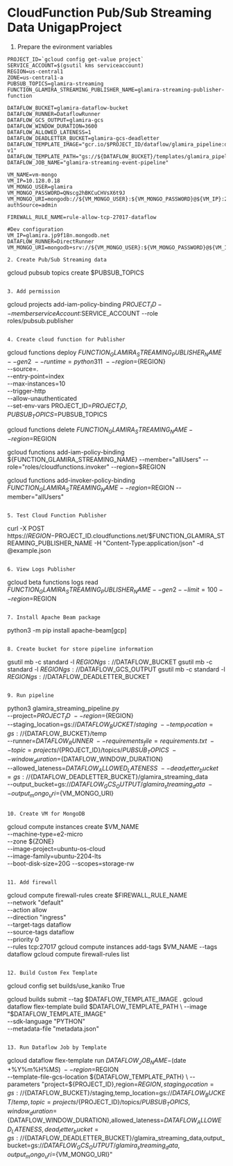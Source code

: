 # CloudFunction Pub/Sub Streaming Data UnigapProject

1. Prepare the evironment variables
```
PROJECT_ID=`gcloud config get-value project`
SERVICE_ACCOUNT=$(gsutil kms serviceaccount)
REGION=us-central1
ZONE=us-central1-a
PUBSUB_TOPICS=glamira-streaming
FUNCTION_GLAMIRA_STREAMING_PUBLISHER_NAME=glamira-streaming-publisher-function

DATAFLOW_BUCKET=glamira-dataflow-bucket
DATAFLOW_RUNNER=DataflowRunner
DATAFLOW_GCS_OUTPUT=glamira-gcs
DATAFLOW_WINDOW_DURATION=3600
DATAFLOW_ALLOWED_LATENESS=1
DATAFLOW_DEADLETTER_BUCKET=glamira-gcs-deadletter
DATAFLOW_TEMPLATE_IMAGE="gcr.io/$PROJECT_ID/dataflow/glamira_pipeline:dev-v1"
DATAFLOW_TEMPLATE_PATH="gs://${DATAFLOW_BUCKET}/templates/glamira_pipeline.json"
DATAFLOW_JOB_NAME="glamira-streaming-event-pipeline"

VM_NAME=vm-mongo
VM_IP=10.128.0.18
VM_MONGO_USER=glamira
VM_MONGO_PASSWORD=QNscg2hBKCuCHVsX6t9J
VM_MONGO_URI=mongodb://${VM_MONGO_USER}:${VM_MONGO_PASSWORD}@${VM_IP}:27017/glamira?authSource=admin

FIREWALL_RULE_NAME=rule-allow-tcp-27017-dataflow

#Dev configuration
VM_IP=glamira.jp9f18n.mongodb.net
DATAFLOW_RUNNER=DirectRunner
VM_MONGO_URI=mongodb+srv://${VM_MONGO_USER}:${VM_MONGO_PASSWORD}@${VM_IP}/glamira

2. Create Pub/Sub Streaming data
```
gcloud pubsub topics create $PUBSUB_TOPICS
```

3. Add permission
```
gcloud projects add-iam-policy-binding $PROJECT_ID --member serviceAccount:$SERVICE_ACCOUNT --role roles/pubsub.publisher
```

4. Create cloud function for Publisher
```
gcloud functions deploy ${FUNCTION_GLAMIRA_STREAMING_PUBLISHER_NAME} \
--gen2 \
--runtime=python311 \
--region=${REGION} \
--source=. \
--entry-point=index \
--max-instances=10 \
--trigger-http \
--allow-unauthenticated \
--set-env-vars PROJECT_ID=$PROJECT_ID,PUBSUB_TOPICS=$PUBSUB_TOPICS

gcloud functions delete ${FUNCTION_GLAMIRA_STREAMING_NAME} --region=$REGION

gcloud functions add-iam-policy-binding ${FUNCTION_GLAMIRA_STREAMING_NAME} --member="allUsers" --role="roles/cloudfunctions.invoker" --region=$REGION

gcloud functions add-invoker-policy-binding ${FUNCTION_GLAMIRA_STREAMING_NAME} --region=$REGION --member="allUsers"
```

5. Test Cloud Function Publisher
```
curl -X POST https://$REGION-$PROJECT_ID.cloudfunctions.net/$FUNCTION_GLAMIRA_STREAMING_PUBLISHER_NAME -H "Content-Type:application/json" -d @example.json
```

6. View Logs Publisher
```
gcloud beta functions logs read $FUNCTION_GLAMIRA_STREAMING_PUBLISHER_NAME --gen2 --limit=100 --region=$REGION
```

7. Install Apache Beam package
```
python3 -m pip install apache-beam[gcp]
```

8. Create bucket for store pipeline information
```
gsutil mb -c standard -l ${REGION} gs://$DATAFLOW_BUCKET
gsutil mb -c standard -l ${REGION} gs://$DATAFLOW_GCS_OUTPUT
gsutil mb -c standard -l ${REGION} gs://$DATAFLOW_DEADLETTER_BUCKET
```

9. Run pipeline
```
python3 glamira_streaming_pipeline.py \
--project=${PROJECT_ID} \
--region=${REGION} \
--staging_location=gs://${DATAFLOW_BUCKET}/staging \
--temp_location=gs://${DATAFLOW_BUCKET}/temp \
--runner=${DATAFLOW_RUNNER} \
--requirements_file=requirements.txt \
--topic=projects/${PROJECT_ID}/topics/${PUBSUB_TOPICS} \
--window_duration=${DATAFLOW_WINDOW_DURATION} \
--allowed_lateness=${DATAFLOW_ALLOWED_LATENESS} \
--dead_letter_bucket=gs://${DATAFLOW_DEADLETTER_BUCKET}/glamira_streaming_data \
--output_bucket=gs://${DATAFLOW_GCS_OUTPUT}/glamira_streaming_data \
--output_mongo_uri=${VM_MONGO_URI}
```

10. Create VM for MongoDB
```
gcloud compute instances create $VM_NAME \
  --machine-type=e2-micro \
  --zone ${ZONE} \
  --image-project=ubuntu-os-cloud \
  --image-family=ubuntu-2204-lts \
  --boot-disk-size=20G
  --scopes=storage-rw
```

11. Add firewall
```
gcloud compute firewall-rules create $FIREWALL_RULE_NAME \
    --network "default" \
    --action allow \
    --direction "ingress" \
    --target-tags dataflow \
    --source-tags dataflow \
    --priority 0 \
    --rules tcp:27017
gcloud compute instances add-tags $VM_NAME --tags dataflow
gcloud compute firewall-rules list
```

12. Build Custom Fex Template
```
gcloud config set builds/use_kaniko True

gcloud builds submit --tag $DATAFLOW_TEMPLATE_IMAGE .
gcloud dataflow flex-template build $DATAFLOW_TEMPLATE_PATH \
  --image "$DATAFLOW_TEMPLATE_IMAGE" \
  --sdk-language "PYTHON" \
  --metadata-file "metadata.json"
```

13. Run Dataflow Job by Template
```
gcloud dataflow flex-template run ${DATAFLOW_JOB_NAME}-$(date +%Y%m%H%M$S) \
  --region=$REGION \
  --template-file-gcs-location ${DATAFLOW_TEMPLATE_PATH} \
  --parameters "project=${PROJECT_ID},region=${REGION},staging_location=gs://${DATAFLOW_BUCKET}/staging,temp_location=gs://${DATAFLOW_BUCKET}/temp,topic=projects/${PROJECT_ID}/topics/${PUBSUB_TOPICS},window_duration=${DATAFLOW_WINDOW_DURATION},allowed_lateness=${DATAFLOW_ALLOWED_LATENESS},dead_letter_bucket=gs://${DATAFLOW_DEADLETTER_BUCKET}/glamira_streaming_data,output_bucket=gs://${DATAFLOW_GCS_OUTPUT}/glamira_streaming_data,output_mongo_uri=${VM_MONGO_URI}"
```